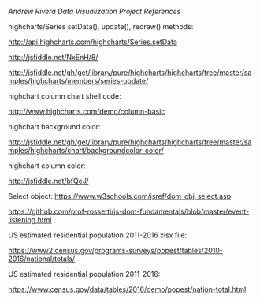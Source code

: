 

*Andrew Rivera Data Visualization Project References*



highcharts/Series setData(), update(), redraw() methods:

http://api.highcharts.com/highcharts/Series.setData

http://jsfiddle.net/NxEnH/8/

http://jsfiddle.net/gh/get/library/pure/highcharts/highcharts/tree/master/samples/highcharts/members/series-update/



highchart column chart shell code:

http://www.highcharts.com/demo/column-basic



highchart background color:

http://jsfiddle.net/gh/get/library/pure/highcharts/highcharts/tree/master/samples/highcharts/chart/backgroundcolor-color/



highchart column color:

http://jsfiddle.net/bfQeJ/



Select object:
https://www.w3schools.com/jsref/dom_obj_select.asp

https://github.com/prof-rossetti/js-dom-fundamentals/blob/master/event-listening.html



US estimated residential population 2011-2016 xlsx file:

https://www2.census.gov/programs-surveys/popest/tables/2010-2016/national/totals/



US estimated residential population 2011-2016:

https://www.census.gov/data/tables/2016/demo/popest/nation-total.html

